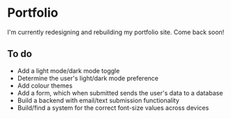 # Portfolio

I'm currently redesigning and rebuilding my portfolio site. Come back soon!

## To do

* Add a light mode/dark mode toggle
* Determine the user's light/dark mode preference
* Add colour themes
* Add a form, which when submitted sends the user's data to a database
* Build a backend with email/text submission functionality
* Build/find a system for the correct font-size values across devices